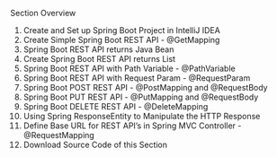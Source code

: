 Section Overview
1. Create and Set up Spring Boot Project in IntelliJ IDEA
2. Create Simple Spring Boot REST API - @GetMapping
3. Spring Boot REST API returns Java Bean
4. Create Spring Boot REST API returns List 
5. Spring Boot REST API with Path Variable - @PathVariable 
6. Spring Boot REST API with Request Param - @RequestParam 
7. Spring Boot POST REST API - @PostMapping and @RequestBody 
8. Spring Boot PUT REST API - @PutMapping and @RequestBody 
9. Spring Boot DELETE REST API - @DeleteMapping 
10. Using Spring ResponseEntity to Manipulate the HTTP Response 
11. Define Base URL for REST API’s in Spring MVC Controller - @RequestMapping 
12. Download Source Code of this Section
